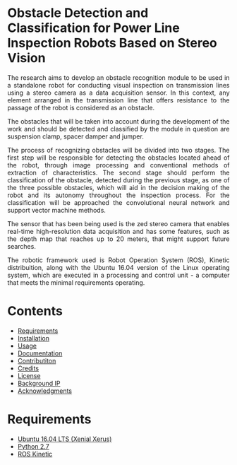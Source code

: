 # Obstacle Detection and Classification for Power Line Inspection Robots Based on Stereo Vision

<p align="justify">
The research aims to develop an obstacle recognition module to be used in a standalone robot for conducting visual inspection on transmission lines using a stereo camera as a data acquisition sensor. In this context, any element arranged in the transmission line that offers resistance to the passage of the robot is considered as an obstacle.</p>

<p align="justify">
The obstacles that will be taken into account during the development of the work and should be detected and classified by the module in question are suspension clamp, spacer damper and jumper.</p>

<p align="justify">
The process of recognizing obstacles will be divided into two stages. The first step will be responsible for detecting the obstacles located ahead of the robot, through image processing and conventional methods of extraction of characteristics. The second stage should perform the classification of the obstacle, detected during the previous stage, as one of the three possible obstacles, which will aid in the decision making of the robot and its autonomy throughout the inspection process. For the classification will be approached the convolutional neural network and support vector machine methods.</p>

<p align="justify">
The sensor that has been being used is the zed stereo camera that enables real-time high-resolution data acquisition and has some features, such as the depth map that reaches up to 20 meters, that might support future searches.</p>

<p align="justify">
The robotic framework used is Robot Operation System (ROS), Kinetic distribuition, along with the Ubuntu 16.04 version of the Linux operating system, which are executed in a processing and control unit - a computer that meets the minimal requirements operating.</p>

# Contents

  * [Requirements](#Requirements)
  * [Installation](#instala%C3%A7%C3%A3o)
  * [Usage ](#uso)
  * [Documentation](#documentação)
  * [Contributiton](#contribuicoes)
  * [Credits](#creditos)
  * [License](#licenciamento)
  * [Background IP](#background-ip)
  * [Acknowledgments](#acknowledgments)

# Requirements 

  * [Ubuntu 16.04 LTS (Xenial Xerus)](http://releases.ubuntu.com/16.04/) 
  * [Python 2.7](https://www.python.org/download/releases/2.7/) 
  * [ROS Kinetic](http://wiki.ros.org/kinetic)
